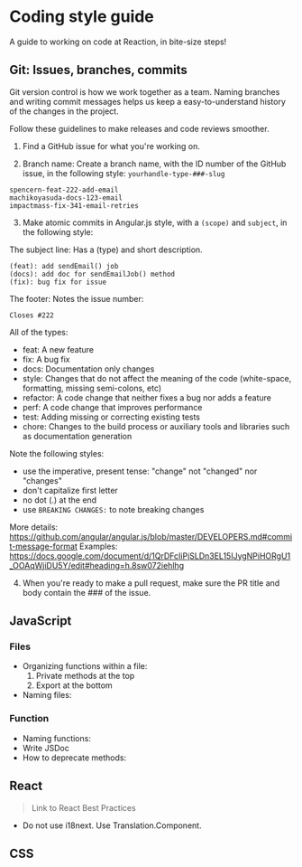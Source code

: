 # Coding style guide

A guide to working on code at Reaction, in bite-size steps!

## Git: Issues, branches, commits

Git version control is how we work together as a team. Naming branches and writing commit messages helps us keep a easy-to-understand history of the changes in the project.

Follow these guidelines to make releases and code reviews smoother.

1. Find a GitHub issue for what you're working on.

2. Branch name: Create a branch name, with the ID number of the GitHub issue, in the following style:
`yourhandle-type-###-slug`

```
spencern-feat-222-add-email
machikoyasuda-docs-123-email
impactmass-fix-341-email-retries
```

3. Make atomic commits in Angular.js style, with a `(scope)` and `subject`, in the following style:

The subject line: Has a (type) and short description.
```
(feat): add sendEmail() job
(docs): add doc for sendEmailJob() method
(fix): bug fix for issue
```

The footer: Notes the issue number:
```
Closes #222
```

All of the types:
- feat: A new feature
- fix: A bug fix
- docs: Documentation only changes
- style: Changes that do not affect the meaning of the code (white-space, formatting, missing semi-colons, etc)
- refactor: A code change that neither fixes a bug nor adds a feature
- perf: A code change that improves performance
- test: Adding missing or correcting existing tests
- chore: Changes to the build process or auxiliary tools and libraries such as documentation generation

Note the following styles:
- use the imperative, present tense: "change" not "changed" nor "changes"
- don't capitalize first letter
- no dot (.) at the end
- use `BREAKING CHANGES:` to note breaking changes

More details: https://github.com/angular/angular.js/blob/master/DEVELOPERS.md#commit-message-format
Examples: https://docs.google.com/document/d/1QrDFcIiPjSLDn3EL15IJygNPiHORgU1_OOAqWjiDU5Y/edit#heading=h.8sw072iehlhg

4. When you're ready to make a pull request, make sure the PR title and body contain the ### of the issue.

## JavaScript

<Add sentence here about why consistent JavaScript file and function conventions are important.>

### Files

- Organizing functions within a file:
  1. Private methods at the top
  2. Export at the bottom
- Naming files:

### Function

- Naming functions:
- Write JSDoc
- How to deprecate methods:

## React

> Link to React Best Practices

- Do not use i18next. Use Translation.Component.

## CSS



